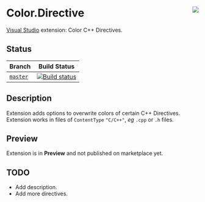 # <img align="right" src="https://raw.githubusercontent.com/Benio101/Color.Directive/master/Color.Directive/Logo.ico"> Color.Directive
[Visual Studio](https://visualstudio.microsoft.com) extension: Color C++ Directives.

## Status
| Branch | Build Status
| ---    | ---
| [`master`](https://github.com/Benio101/Color.Directive/tree/master) | [![Build status](https://ci.appveyor.com/api/projects/status/4c42ruj6pcx6sowm/branch/master?svg=true)](https://ci.appveyor.com/project/Benio101/color-directive/branch/master)

## Description
Extension adds options to overwrite colors of certain C++ Directives.<br>
Extension works in files of `ContentType` `"C/C++"`, _eg_ `.cpp` or `.h` files.

## Preview
Extension is in __Preview__ and not published on marketplace yet.

## TODO
- Add description.
- Add more directives.
